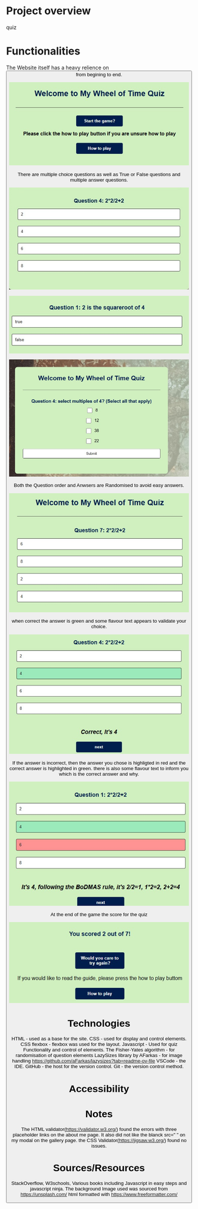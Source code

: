 # Project overview

quiz

# Functionalities

The Website itself has a heavy relience on <button> from begining to end.

![start page](/images/welcome.jpg)

There are multiple choice questions as well as True or False questions and multiple answer questions.

![multiple choice](/images/question.jpg)

![true or false](/images/truefalse.jpg)

![checkbox](/images/multipleanswers.jpg)

Both the Question order and Anwsers are Randomised to avoid easy answers.

![radomised answers](/images/randomised.jpg)

when correct the answer is green and some flavour text appears to validate your choice.

![correct](/images/correct.jpg)

If the answer is incorrect, then the answer you chose is highligted in red and the correct answer is highlighted in green. there is also some flavour text to inform you which is the correct answer and why.

![incorrect](/images/wrong.jpg)

At the end of the game the score for the quiz 

![total score](/images/score.jpg)

# Technologies

HTML - used as a base for the site.
CSS - used for display and control elements.
CSS flexbox - flexbox was used for the layout.
Javascript - Used for quiz Functionality and control of elements.
The Fisher-Yates algorithm - for randomisation of question elements
LazySizes library by AFarkas - for image handling https://github.com/aFarkas/lazysizes?tab=readme-ov-file
VSCode - the IDE.
GitHub - the host for the version control.
Git - the version control method.

# Accessibility



# Notes


The HTML validator(https://validator.w3.org/) found the errors with three placeholder links on the about me page. It also did not like the blanck src=" " on my modal on the gallery page.
the CSS Validator(https://jigsaw.w3.org/) found no issues.

# Sources/Resources

StackOverflow, W3schools, Various books including Javascript in easy steps and javascript ninja.
The background Image used was sourced from https://unsplash.com/ 
html formatted with https://www.freeformatter.com/